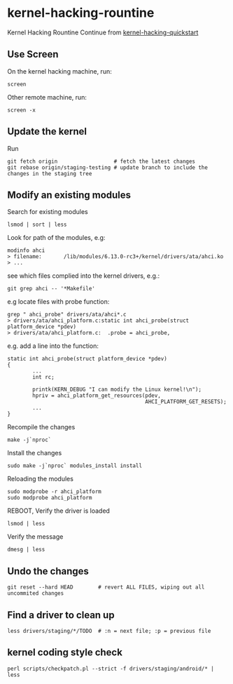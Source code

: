 # kernel-hacking-rountine
Kernel Hacking Rountine
Continue from [kernel-hacking-quickstart](https://github.com/simonfongnt/kernel-hacking-quickstart)


## Use Screen
On the kernel hacking machine, run:
```
screen
```
Other remote machine, run:
```
screen -x
```

## Update the kernel
Run
```
git fetch origin                  # fetch the latest changes
git rebase origin/staging-testing # update branch to include the changes in the staging tree
```

## Modify an existing modules
Search for existing modules
```
lsmod | sort | less
```
Look for path of the modules, e.g:
```
modinfo ahci
> filename:       /lib/modules/6.13.0-rc3+/kernel/drivers/ata/ahci.ko
> ...
```
see which files complied into the kernel drivers, e.g.:
```
git grep ahci -- '*Makefile'
```
e.g locate files with probe function:
```
grep " ahci_probe" drivers/ata/ahci*.c
> drivers/ata/ahci_platform.c:static int ahci_probe(struct platform_device *pdev)
> drivers/ata/ahci_platform.c:	.probe = ahci_probe,
```
e.g. add a line into the function:
```
static int ahci_probe(struct platform_device *pdev)
{
        ...
        int rc;

        printk(KERN_DEBUG "I can modify the Linux kernel!\n");
        hpriv = ahci_platform_get_resources(pdev,
                                            AHCI_PLATFORM_GET_RESETS);
        ...
}
```
Recompile the changes
```
make -j`nproc`
```
Install the changes
```
sudo make -j`nproc` modules_install install
```
Reloading the modules
```
sudo modprobe -r ahci_platform
sudo modprobe ahci_platform
```
REBOOT, Verify the driver is loaded
```
lsmod | less
```
Verify the message
```
dmesg | less
```

## Undo the changes
```
git reset --hard HEAD        # revert ALL FILES, wiping out all uncommited changes
```

## Find a driver to clean up
```
less drivers/staging/*/TODO  # :n = next file; :p = previous file
```

## kernel coding style check
```
perl scripts/checkpatch.pl --strict -f drivers/staging/android/* | less
```


